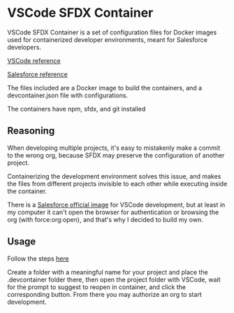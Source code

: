 # VSCode SFDX Container

VSCode SFDX Container is a set of configuration files for Docker images used for containerized developer environments, meant for Salesforce developers.

[VSCode reference](https://code.visualstudio.com/docs/remote/containers)

[Salesforce reference](https://developer.salesforce.com/tools/vscode/en/user-guide/remote-development/)

The files included are a Docker image to build the containers, and a devcontainer.json file with configurations.


The containers have npm, sfdx, and git installed

## Reasoning
When developing multiple projects, it's easy to mistakenly make a commit to the wrong org, because SFDX may preserve the configuration of another project.

Containerizing the development environment solves this issue, and makes the files from different projects invisible to each other while executing inside the container.

There is a [Salesforce official image](https://hub.docker.com/r/salesforce/salesforcedx)  for VSCode development, but at least in my computer it can't open the browser for authentication or browsing the org (with force:org:open), and that's why I decided to build my own.


## Usage

Follow the steps [here](https://code.visualstudio.com/docs/remote/containers)

Create a folder with a meaningful name for your project and place the .devcontainer folder there, then open the project folder with VSCode, wait for the prompt to suggest to reopen in container, and click the corresponding button. From there you may authorize an org to start development.
